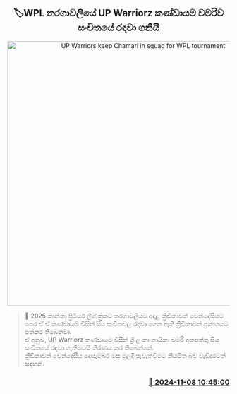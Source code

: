 <p align='center'><b><h2 align='center' title='UP Warriors keep Chamari in squad for WPL tournament'>🏷WPL තරගාවලියේ UP Warriorz කණ්ඩායම චමරිව සංචිතයේ රඳවා ගනියි</h2></b></p>
<p align='center'><img src='https://helakuru.sgp1.cdn.digitaloceanspaces.com/esana/images/lib/wpl-chamari.jpg' width='600' alt='UP Warriors keep Chamari in squad for WPL tournament'></p>

>📝 2025 කාන්තා ප්‍රිමියර් ලීග් ක්‍රිකට් තරගාවලියට අදාළ ක්‍රීඩිකාවන් වෙන්දේසියට පෙර ඒ ඒ කණ්ඩායම් විසින් සිය සංචිතවල රඳවා ගෙන ඇති ක්‍රීඩිකාවන් ප්‍රකාශයට පත්කර තිබෙනවා.<br>ඒ අනුව, UP Warriorz කණ්ඩායම විසින් ශ්‍රී ලංකා නායිකා චමරි අතපත්තු සිය සංචිතයේ ර​ඳවා ගැනීමටයි තීරණය කර තිබෙන්නේ.<br>ක්‍රීඩිකාවන් වෙන්දේසිය දෙසැම්බර් මස මුලදී පැවැත්වීමට නියමිත බව වැඩිදුරටත් සඳහන්.<br>

<h3 align='right'><a href='https://www.helakuru.lk/esana/p/104863/'>📅 2024-11-08 10:45:00</a></h3>
